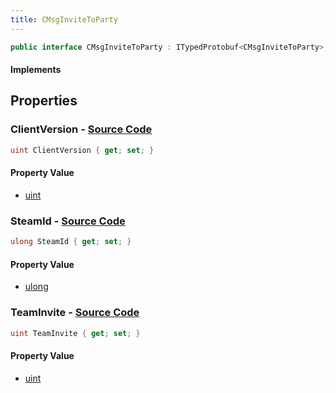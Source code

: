 ```yaml
---
title: CMsgInviteToParty
---
```


```csharp
public interface CMsgInviteToParty : ITypedProtobuf<CMsgInviteToParty>, INativeHandle
```

#### Implements

## Properties

### **ClientVersion** - [Source Code](https://github.com/swiftly-solution/swiftlys2/blob/main/managed/src/SwiftlyS2.Generated/Protobufs/Interfaces/CMsgInviteToParty.cs#L16)

```csharp
uint ClientVersion { get; set; }
```

#### Property Value

- [uint](https://learn.microsoft.com/dotnet/api/system.uint32)

### **SteamId** - [Source Code](https://github.com/swiftly-solution/swiftlys2/blob/main/managed/src/SwiftlyS2.Generated/Protobufs/Interfaces/CMsgInviteToParty.cs#L13)

```csharp
ulong SteamId { get; set; }
```

#### Property Value

- [ulong](https://learn.microsoft.com/dotnet/api/system.uint64)

### **TeamInvite** - [Source Code](https://github.com/swiftly-solution/swiftlys2/blob/main/managed/src/SwiftlyS2.Generated/Protobufs/Interfaces/CMsgInviteToParty.cs#L19)

```csharp
uint TeamInvite { get; set; }
```

#### Property Value

- [uint](https://learn.microsoft.com/dotnet/api/system.uint32)

